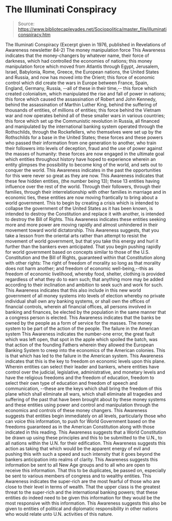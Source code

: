 # The Illuminati Conspiracy

> Source: https://www.bibliotecapleyades.net/Sociopolitica/master_file/illuminaticonspiracy.htm

The
Illuminati Conspiracy
(Excerpt given in 1976, published
in Revelations of Awareness newsletter 84-2)
The money manipulation force
This Awareness indicates that the
money-changers by whatever name,
their force of darkness, which had controlled
the economies of nations; this money manipulation force which moved from Atlantis
through Egypt, Jerusalem, Israel, Babylonia, Rome,
Greece, the European nations,
the United States and Russia, and now has moved into the Orient; this force
of economic control which did create the wars in Europe between France, Spain,
England, Germany, Russia, --all of these in their time,-- this force which created
colonialism, which manipulated the rise and fall of power in nations; this
force which caused the assassination of Robert and John Kennedy, behind the
assassination of Marthin Luther King, behind the suffering of thousands of
entities, of millions of entities; this force behind the Vietnam war and now
operates behind all of these smaller wars in various countries; this force
which set up the Communistic revolution in Russia, all financed and manipulated
by the international banking system operated through the Rothschilds, through
the Rockefellers, who themselves were set up by the Rothschilds for a base
in the United States; these forces and these powers who passed their information
from one generation to another, who train their followers into levels of deception,
fraud and the use of power against the masses of humanity: these forces
are now engaged in the ultimate goal which entities throughout history have
hoped to experience wherein an entity glimpses the possibility to become king
of the world, and sets out to conquer the world.
This Awareness indicates in the past
the opportunities for this were never so great as they are now. This Awareness
indicates that these few hidden entities, (the number being 13); these 13
entities having influence over the rest of the world. Through their followers,
through their families, through their interrelationship with other families
in marriage and in economic ties, these entities are now moving frantically
to bring about a world government. This to begin by creating a crisis which
is intended to collapse the government of the United States as it has been
known, is intended to destroy the Constitution and replace it with
another,
is intended to destroy the Bill of
Rights.
This Awareness indicates these entities
seeking more and more power are moving rapidly and almost unhindered in their
movement toward world dictatorship. This Awareness suggests, that you take
a lesson from the oriental arts rather than attempt to resist the movement
of world government, but that you take this energy and hurl it further than
the bankers even anticipated. That you begin pushing rapidly for world government
based on concepts similar to those of the U.S. Constitution and the Bill of
Rights, guaranteed within that Constitution along with other rights: The right
of freedom of morality so long as that morality does not harm another;
and freedom of economic well-being,--this as freedom of economic livelihood,
whereby food, shelter, clothing is provided regardless of what they do to
earn such; that anything more may be added according to their inclination
and ambition to seek such and work for such.
This Awareness indicates that this
also include in this new world government of all money systems into levels
of election whereby no private individual shall own any banking systems, or
shall own the offices of financial controls, wherein all financial offices,
all persons involved in banking and finances, be elected by the population
in the same manner that a congress person is elected. This Awareness indicates
that the banks be owned by the people as a form of service for the masses.
The money system to be part of the action of the people.
The failure
in the American system
This Awareness indicates the number-one
error, the great fault which was left open, that spot in the apple which spoiled
the batch, was that action of the founding Fathers wherein they allowed the
European Banking System to creep into the economics of the American colonies.
This is that which has led to the failure in the American system. This Awareness
indicates that this is the key to freedom on economic levels upon this plane.
Wherein entities can select their
leader and bankers, where entities have control over the judicial, legislative,
administrative, and monetary levels and have the religious freedoms and the
freedom of education, freedom to select their own type of education and freedom
of speech and communication, --these are the keys which shall bring the freedom
of this plane which shall eliminate all wars, which shall eliminate all tragedies
and suffering of the past that have been brought about by these money systems
and these entities using power and control and manipulation through the economics
and controls of these money changers.
This Awareness suggests that entities
begin immediately on all levels, particularly those who can voice this information,
to push for World Government based on the freedoms guaranteed as in the American
Constitution along with those indicated in this reading. This Awareness suggests
that a World Constitution be drawn up using these principles and this to be
submitted to the U.N., to all nations within the U.N. for their edification.
This Awareness suggests this action as taking that which would be the apparent
energy of evil and pushing this with such a speed and such intensity that
it goes beyond the bankers anticipation into realms of clarity.
This Awareness suggests this information
be sent to all New Age groups and to all who are open to receive this information.
That this to be duplicates, be passed on, especially be sent to various members
of congress and to wealthy entities. This Awareness indicates the super-rich
are the most fearful of those who are close to their level in terms of wealth.
That the upper class is the greatest threat to the super-rich and the international
banking powers; that these entities do indeed need to be given this information
for they would be the most responsive with this information. This Awareness
suggests this also be given to entities of political and diplomatic responsibility
in other nations who would relate unto U.N. activities of this nature.
